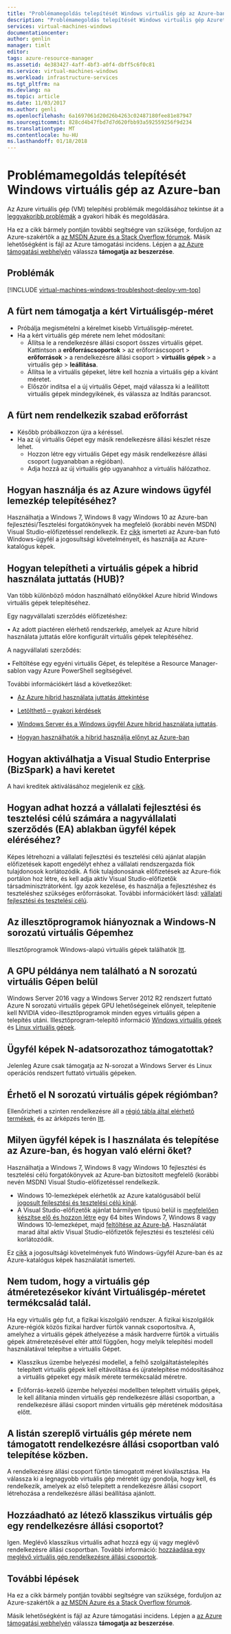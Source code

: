 ```yaml
---
title: "Problémamegoldás telepítését Windows virtuális gép az Azure-ban |} Microsoft Docs"
description: "Problémamegoldás telepítését Windows virtuális gép Azurethe Resource Manager üzembe helyezési modellben."
services: virtual-machines-windows
documentationcenter: 
author: genlin
manager: timlt
editor: 
tags: azure-resource-manager
ms.assetid: 4e383427-4aff-4bf3-a0f4-dbff5c6f0c81
ms.service: virtual-machines-windows
ms.workload: infrastructure-services
ms.tgt_pltfrm: na
ms.devlang: na
ms.topic: article
ms.date: 11/03/2017
ms.author: genli
ms.openlocfilehash: 6a1697061d20d26b4263c02487180fee81e87947
ms.sourcegitcommit: 828cd4b47fbd7d7d620fbb93a592559256f9d234
ms.translationtype: MT
ms.contentlocale: hu-HU
ms.lasthandoff: 01/18/2018
---
```

# <a name="troubleshoot-deploying-windows-virtual-machine-issues-in-azure"></a>Problémamegoldás telepítését Windows virtuális gép az Azure-ban

Az Azure virtuális gép (VM) telepítési problémák megoldásához tekintse át a [leggyakoribb problémák](#top-issues) a gyakori hibák és megoldására.

Ha ez a cikk bármely pontján további segítségre van szüksége, forduljon az Azure-szakértők a [az MSDN Azure és a Stack Overflow fórumok](https://azure.microsoft.com/support/forums/). Másik lehetőségként is fájl az Azure támogatási incidens. Lépjen a [az Azure támogatási webhelyén](https://azure.microsoft.com/support/options/) válassza **támogatja az beszerzése**.

## <a name="top-issues"></a>Problémák
[!INCLUDE [virtual-machines-windows-troubleshoot-deploy-vm-top](../../../includes/virtual-machines-windows-troubleshoot-deploy-vm-top.md)]

## <a name="the-cluster-cannot-support-the-requested-vm-size"></a>A fürt nem támogatja a kért Virtuálisgép-méret
<properties
supportTopicIds="123456789"
resourceTags="windows"
productPesIds="1234, 5678"
/>
- Próbálja megismételni a kérelmet kisebb Virtuálisgép-méretet.
- Ha a kért virtuális gép mérete nem lehet módosítani:
    - Állítsa le a rendelkezésre állási csoport összes virtuális gépet. Kattintson a **erőforráscsoportok** > az erőforráscsoport > **erőforrások** > a rendelkezésre állási csoport > **virtuális gépek** > a virtuális gép > **leállítása**.
    - Állítsa le a virtuális gépeket, létre kell hoznia a virtuális gép a kívánt méretet.
    - Először indítsa el a új virtuális Gépet, majd válassza ki a leállított virtuális gépek mindegyikének, és válassza az Indítás parancsot.


## <a name="the-cluster-does-not-have-free-resources"></a>A fürt nem rendelkezik szabad erőforrást
<properties
supportTopicIds="123456789"
resourceTags="windows"
productPesIds="1234, 5678"
/>
- Később próbálkozzon újra a kéréssel.
- Ha az új virtuális Gépet egy másik rendelkezésre állási készlet része lehet.
    - Hozzon létre egy virtuális Gépet egy másik rendelkezésre állási csoport (ugyanabban a régióban).
    - Adja hozzá az új virtuális gép ugyanahhoz a virtuális hálózathoz.

## <a name="how-can-i-use-and-deploy-a-windows-client-image-into-azure"></a>Hogyan használja és az Azure windows ügyfél lemezkép telepítéséhez?

Használhatja a Windows 7, Windows 8 vagy Windows 10 az Azure-ban fejlesztési/Tesztelési forgatókönyvek ha megfelelő (korábbi nevén MSDN) Visual Studio-előfizetéssel rendelkezik. Ez [cikk](client-images.md) ismerteti az Azure-ban futó Windows-ügyfél a jogosultsági követelményeit, és használja az Azure-katalógus képek.

## <a name="how-can-i-deploy-a-virtual-machine-using-the-hybrid-use-benefit-hub"></a>Hogyan telepítheti a virtuális gépek a hibrid használata juttatás (HUB)?

Van több különböző módon használható előnyökkel Azure hibrid Windows virtuális gépek telepítéséhez.

Egy nagyvállalati szerződés előfizetéshez:

• Az adott piactéren elérhető rendszerkép, amelyek az Azure hibrid használata juttatás előre konfigurált virtuális gépek telepítéséhez.

A nagyvállalati szerződés:

• Feltöltése egy egyéni virtuális Gépet, és telepítése a Resource Manager-sablon vagy Azure PowerShell segítségével.

További információkért lásd a következőket:

 - [Az Azure hibrid használata juttatás áttekintése](https://azure.microsoft.com/pricing/hybrid-use-benefit/)

 - [Letölthető – gyakori kérdések](http://download.microsoft.com/download/4/2/1/4211AC94-D607-4A45-B472-4B30EDF437DE/Windows_Server_Azure_Hybrid_Use_FAQ_EN_US.pdf)

 - [Windows Server és a Windows ügyfél Azure hibrid használata juttatás](hybrid-use-benefit-licensing.md).

 - [Hogyan használhatók a hibrid használja előnyt az Azure-ban](https://blogs.msdn.microsoft.com/azureedu/2016/04/13/how-can-i-use-the-hybrid-use-benefit-in-azure)

## <a name="how-do-i-activate-my-monthly-credit-for-visual-studio-enterprise-bizspark"></a>Hogyan aktiválhatja a Visual Studio Enterprise (BizSpark) a havi keretet

A havi kreditek aktiválásához megjelenik ez [cikk](https://azure.microsoft.com/offers/ms-azr-0064p/).

## <a name="how-to-add-enterprise-devtest-to-my-enterprise-agreement-ea-to-get-access-to-window-client-images"></a>Hogyan adhat hozzá a vállalati fejlesztési és tesztelési célú számára a nagyvállalati szerződés (EA) ablakban ügyfél képek eléréséhez?

Képes létrehozni a vállalati fejlesztési és tesztelési célú ajánlat alapján előfizetések kapott engedélyt ehhez a vállalati rendszergazda fiók tulajdonosok korlátozódik. A fiók tulajdonosának előfizetések az Azure-fiók portálon hoz létre, és kell adja aktív Visual Studio-előfizetők társadminisztrátorként. Így azok kezelése, és használja a fejlesztéshez és teszteléshez szükséges erőforrásokat. További információkért lásd: [vállalati fejlesztési és tesztelési célú](https://azure.microsoft.com/offers/ms-azr-0148p/).

## <a name="my-drivers-are-missing-for-my-windows-n-series-vm"></a>Az illesztőprogramok hiányoznak a Windows-N sorozatú virtuális Gépemhez

Illesztőprogramok Windows-alapú virtuális gépek találhatók [Itt](n-series-driver-setup.md).

## <a name="i-cant-find-a-gpu-instance-within-my-n-series-vm"></a>A GPU példánya nem található a N sorozatú virtuális Gépen belül

Windows Server 2016 vagy a Windows Server 2012 R2 rendszert futtató Azure N sorozatú virtuális gépek GPU lehetőségeinek előnyeit, telepítenie kell NVIDIA video-illesztőprogramok minden egyes virtuális gépen a telepítés utáni. Illesztőprogram-telepítő információ [Windows virtuális gépek](n-series-driver-setup.md) és [Linux virtuális gépek](../linux/n-series-driver-setup.md).

## <a name="are-client-images-supported-for-n-series"></a>Ügyfél képek N-adatsorozathoz támogatottak?

Jelenleg Azure csak támogatja az N-sorozat a Windows Server és Linux operációs rendszert futtató virtuális gépeken.

## <a name="is-n-series-vms-available-in-my-region"></a>Érhető el N sorozatú virtuális gépek régiómban?

Ellenőrizheti a szinten rendelkezésre áll a [régió tábla által elérhető termékek](https://azure.microsoft.com/regions/services), és az árképzés terén [Itt](https://azure.microsoft.com/pricing/details/virtual-machines/series/#n-series).

## <a name="what-client-images-can-i-use-and-deploy-in-azure-and-how-to-i-get-them"></a>Milyen ügyfél képek is I használata és telepítése az Azure-ban, és hogyan való elérni őket?

Használhatja a Windows 7, Windows 8 vagy Windows 10 fejlesztési és tesztelési célú forgatókönyvek az Azure-ban biztosított megfelelő (korábbi nevén MSDN) Visual Studio-előfizetéssel rendelkezik. 

- Windows 10-lemezképek elérhetők az Azure katalógusából belül [jogosult fejlesztési és tesztelési célú kínál](client-images.md#eligible-offers). 
- A Visual Studio-előfizetők ajánlat bármilyen típusú belül is [megfelelően készítse elő és hozzon létre](prepare-for-upload-vhd-image.md) egy 64 bites Windows 7, Windows 8 vagy Windows 10-lemezképet, majd [feltöltése az Azure-bA](upload-generalized-managed.md). Használatát marad által aktív Visual Studio-előfizetők fejlesztési és tesztelési célú korlátozódik.

Ez [cikk](client-images.md) a jogosultsági követelmények futó Windows-ügyfél Azure-ban és az Azure-katalógus képek használatát ismerteti.

## <a name="i-am-not-able-to-see-vm-size-family-that-i-want-when-resizing-my-vm"></a>Nem tudom, hogy a virtuális gép átméretezésekor kívánt Virtuálisgép-méretet termékcsalád talál.

Ha egy virtuális gép fut, a fizikai kiszolgáló rendszer. A fizikai kiszolgálók Azure-régiók közös fizikai hardver fürtök vannak csoportosítva. A, amelyhez a virtuális gépek áthelyezése a másik hardverre fürtök a virtuális gépek átméretezésével eltér attól függően, hogy melyik telepítési modell használatával telepítse a virtuális Gépet.

- Klasszikus üzembe helyezési modellel, a felhő szolgáltatástelepítés telepített virtuális gépek kell eltávolítása és újratelepítése módosításához a virtuális gépeket egy másik mérete termékcsalád méretre.

- Erőforrás-kezelő üzembe helyezési modellben telepített virtuális gépek, le kell állítania minden virtuális gép rendelkezésre állási csoportban, a rendelkezésre állási csoport minden virtuális gép méretének módosítása előtt.

## <a name="the-listed-vm-size-is-not-supported-while-deploying-in-availability-set"></a>A listán szereplő virtuális gép mérete nem támogatott rendelkezésre állási csoportban való telepítése közben.

A rendelkezésre állási csoport fürtön támogatott méret kiválasztása. Ha válassza ki a legnagyobb virtuális gép méretét úgy gondolja, hogy kell, és rendelkezik, amelyek az első telepített a rendelkezésre állási csoport létrehozása a rendelkezésre állási beállítása ajánlott.

## <a name="can-i-add-an-existing-classic-vm-to-an-availability-set"></a>Hozzáadható az létező klasszikus virtuális gép egy rendelkezésre állási csoportot?

Igen. Meglévő klasszikus virtuális adhat hozzá egy új vagy meglévő rendelkezésre állási csoportban. További információ: [hozzáadása egy meglévő virtuális gép rendelkezésre állási csoportok](classic/configure-availability.md#addmachine).


## <a name="next-steps"></a>További lépések
Ha ez a cikk bármely pontján további segítségre van szüksége, forduljon az Azure-szakértők a [az MSDN Azure és a Stack Overflow fórumok](https://azure.microsoft.com/support/forums/).

Másik lehetőségként is fájl az Azure támogatási incidens. Lépjen a [az Azure támogatási webhelyén](https://azure.microsoft.com/support/options/) válassza **támogatja az beszerzése**.
